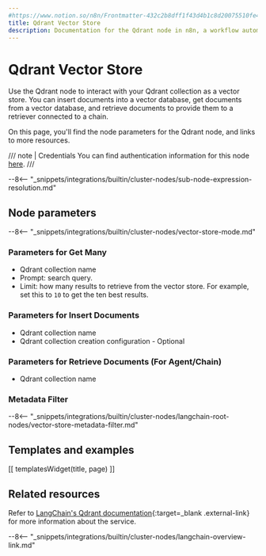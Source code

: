 ```yaml
---
#https://www.notion.so/n8n/Frontmatter-432c2b8dff1f43d4b1c8d20075510fe4
title: Qdrant Vector Store
description: Documentation for the Qdrant node in n8n, a workflow automation platform. Includes details of operations and configuration, and links to examples and credentials information.
---
```


# Qdrant Vector Store

Use the Qdrant node to interact with your Qdrant collection as a vector store. You can insert documents into a vector database, get documents from a vector database, and retrieve documents to provide them to a retriever connected to a chain.

On this page, you'll find the node parameters for the Qdrant node, and links to more resources.

/// note | Credentials
You can find authentication information for this node [here](/integrations/builtin/credentials/qdrant/).
///

--8<-- "_snippets/integrations/builtin/cluster-nodes/sub-node-expression-resolution.md"
	
## Node parameters

--8<-- "_snippets/integrations/builtin/cluster-nodes/vector-store-mode.md"

### Parameters for Get Many

* Qdrant collection name
* Prompt: search query.
* Limit: how many results to retrieve from the vector store. For example, set this to `10` to get the ten best results.

### Parameters for Insert Documents

* Qdrant collection name
* Qdrant collection creation configuration - Optional

### Parameters for Retrieve Documents (For Agent/Chain)

* Qdrant collection name

### Metadata Filter

--8<-- "_snippets/integrations/builtin/cluster-nodes/langchain-root-nodes/vector-store-metadata-filter.md"

## Templates and examples

<!-- see https://www.notion.so/n8n/Pull-in-templates-for-the-integrations-pages-37c716837b804d30a33b47475f6e3780 -->
[[ templatesWidget(title, page) ]]

## Related resources

Refer to [LangChain's Qdrant documentation](https://js.langchain.com/docs/integrations/vectorstores/qdrant){:target=_blank .external-link} for more information about the service.

--8<-- "_snippets/integrations/builtin/cluster-nodes/langchain-overview-link.md"
